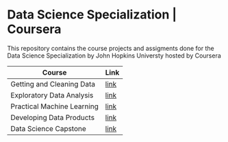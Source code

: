# Data Science Specialization | Coursera

This repository contains the course projects and assigments done for the Data Science Specialization by John Hopkins Universty hosted by Coursera

| Course | Link |
| ------ | ---- |
| Getting and Cleaning Data | [link](https://github.com/eranda-ihalagedara/datasciencecoursera/tree/master/3.Getting%20and%20Cleaing%20Data) |
| Exploratory Data Analysis | [link](https://github.com/eranda-ihalagedara/datasciencecoursera/tree/master/4.Exploratory%20Data%20Analysis) |
| Practical Machine Learning | [link](https://github.com/eranda-ihalagedara/datasciencecoursera/tree/master/8.Practical%20Machine%20Learning) |
| Developing Data Products | [link](https://github.com/eranda-ihalagedara/datasciencecoursera/tree/master/9.Developing%20Data%20Products) |
| Data Science Capstone | [link]() |

